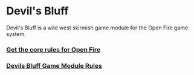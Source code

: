**Devil's Bluff**
=================

Devil's Bluff is a wild west skirmish game module for the Open Fire game system.

### [Get the core rules for Open Fire](https://github.com/open-source-tabletop/openfire/)

### [Devils Bluff Game Module Rules](https://github.com/open-source-tabletop/openfire-gm-devils-bluff/blob/main/devils-bluff-game-module.md)